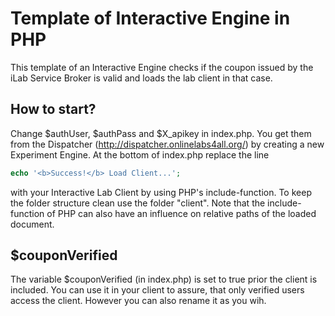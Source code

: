 Template of Interactive Engine in PHP
=====================================

This template of an Interactive Engine checks if the coupon issued by the iLab Service Broker is valid and loads the lab client in that case.

## How to start?
Change $authUser, $authPass and $X_apikey in index.php. You get them from the Dispatcher (http://dispatcher.onlinelabs4all.org/) by creating a new Experiment Engine. At the bottom of index.php replace the line
```php
echo '<b>Success!</b> Load Client...';
```
with your Interactive Lab Client by using PHP's include-function. To keep the folder structure clean use the folder "client". Note that the include-function of PHP can also have an influence on relative paths of the loaded document.

## $couponVerified
The variable $couponVerified (in index.php) is set to true prior the client is included. You can use it in your client to assure, that only verified users access the client. However you can also rename it as you wih.

